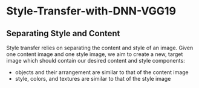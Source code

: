 # Style-Transfer-with-DNN-VGG19
## Separating Style and Content
Style transfer relies on separating the content and style of an image. Given one content image and one style image, we aim to create a new, target image which should contain our desired content and style components:

- objects and their arrangement are similar to that of the content image
- style, colors, and textures are similar to that of the style image
